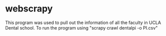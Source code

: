 # webscrapy
This program was used to pull out the information of all the faculty in UCLA Dental school.
To run the program using "scrapy crawl dentalpi -o PI.csv"
